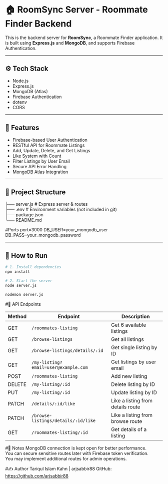 # 🏠 RoomSync Server - Roommate Finder Backend

This is the backend server for **RoomSync**, a Roommate Finder application. It is built using **Express.js** and **MongoDB**, and supports Firebase Authentication.

---

## ⚙️ Tech Stack

- Node.js
- Express.js
- MongoDB (Atlas)
- Firebase Authentication
- dotenv
- CORS

---

## 🔐 Features

- Firebase-based User Authentication  
- RESTful API for Roommate Listings  
- Add, Update, Delete, and Get Listings  
- Like System with Count  
- Filter Listings by User Email  
- Secure API Error Handling  
- MongoDB Atlas Integration  

---

## 📁 Project Structure



├── server.js # Express server & routes <br/>
├── .env # Environment variables (not included in git) <br/>
├── package.json <br/>
└── README.md <br/>


#Ports
port=3000
DB_USER=your_mongodb_user
DB_PASS=your_mongodb_password



---

## 🚀 How to Run

```bash
# 1. Install dependencies
npm install

# 2. Start the server
node server.js

```

```bash
nodemon server.js

```


#📡 API Endpoints

| Method | Endpoint                             | Description                       |
| ------ | ------------------------------------ | --------------------------------- |
| GET    | `/roommates-listing`                 | Get 6 available listings          |
| GET    | `/browse-listings`                   | Get all listings                  |
| GET    | `/browse-listings/details/:id`       | Get single listing by ID          |
| GET    | `/my-listing?email=user@example.com` | Get listings by user email        |
| POST   | `/roommates-listing`                 | Add new listing                   |
| DELETE | `/my-listing/:id`                    | Delete listing by ID              |
| PUT    | `/my-listing/:id`                    | Update listing by ID              |
| PATCH  | `/details/:id/like`                  | Like a listing from details route |
| PATCH  | `/browse-listings/details/:id/like`  | Like a listing from browse route  |
| GET    | `/roommates-listing/:id`             | Get details of a listing          |




#📌 Notes
MongoDB connection is kept open for better performance.<br/>
You can secure sensitive routes later with Firebase token verification.<br/>
You may implement additional routes for admin operations.



#✍️ Author
Tariqul Islam Kahn | arjsabbir88
GitHub: https://github.com/arjsabbir88

